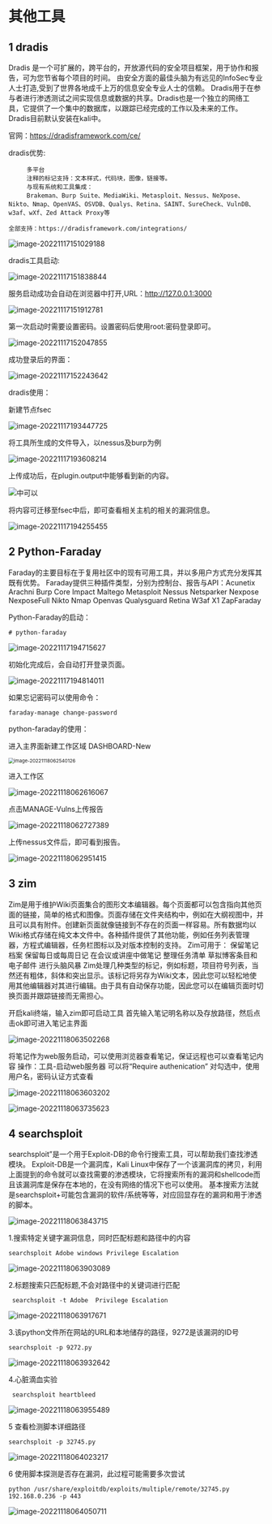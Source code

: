 #  其他工具

## 1 dradis

Dradis 是一个可扩展的，跨平台的，开放源代码的安全项目框架，用于协作和报告，可为您节省每个项目的时间。 由安全方面的最佳头脑为有远见的InfoSec专业人士打造,受到了世界各地成千上万的信息安全专业人士的信赖。 
Dradis用于在参与者进行渗透测试之间实现信息或数据的共享。Dradis也是一个独立的网络工具，它提供了一个集中的数据库，以跟踪已经完成的工作以及未来的工作。Dradis目前默认安装在kali中。

官网：https://dradisframework.com/ce/

dradis优势:

```
     多平台     
     注释的标记支持：文本样式，代码块，图像，链接等。
     与现有系统和工具集成：
     Brakeman、Burp Suite、MediaWiki、Metasploit、Nessus、NeXpose、Nikto、Nmap、OpenVAS、OSVDB、Qualys、Retina、SAINT、SureCheck、VulnDB、w3af、wXf、Zed Attack Proxy等

全部支持：https://dradisframework.com/integrations/
```

![image-20221117151029188](../../images//image-20221117151029188.png)

dradis工具启动: 

![image-20221117151838844](../../images//image-20221117151838844.png)

服务启动成功会自动在浏览器中打开,URL：http://127.0.0.1:3000

![image-20221117151912781](../../images//image-20221117151912781.png)

第一次启动时需要设置密码。设置密码后使用root:密码登录即可。

![image-20221117152047855](../../images//image-20221117152047855.png)

成功登录后的界面：

![image-20221117152243642](../../images//image-20221117152243642.png)



dradis使用：

新建节点fsec

![image-20221117193447725](../../images//image-20221117193447725.png)

将工具所生成的文件导入，以nessus及burp为例

![image-20221117193608214](../../images//image-20221117193608214.png)

上传成功后，在plugin.output中能够看到新的内容。

![中可以](../../images//image-20221117193653894.png)

将内容可迁移至fsec中后，即可查看相关主机的相关的漏洞信息。

![image-20221117194255455](../../images//image-20221117194255455.png)









## 2 Python-Faraday

Faraday的主要目标在于复用社区中的现有可用工具，并以多用户方式充分发挥其既有优势。
Faraday提供三种插件类型，分别为控制台、报告与API：Acunetix Arachni Burp Core Impact Maltego Metasploit Nessus Netsparker Nexpose NexposeFull Nikto Nmap Openvas Qualysguard Retina W3af X1 ZapFaraday

Python-Faraday的启动：

```
# python-faraday
```

![image-20221117194715627](../../images//image-20221117194715627.png)

初始化完成后，会自动打开登录页面。

![image-20221117194814011](../../images//image-20221117194814011.png)

如果忘记密码可以使用命令：

```
faraday-manage change-password
```



python-faraday的使用：

进入主界面新建工作区域
DASHBOARD-New

<img src="../../images//image-20221118062540126.png" alt="image-20221118062540126" style="zoom:67%;" />

进入工作区

![image-20221118062616067](../../images//image-20221118062616067.png)

点击MANAGE-Vulns上传报告

![image-20221118062727389](../../images//image-20221118062727389.png)

上传nessus文件后，即可看到报告。

![image-20221118062951415](../../images//image-20221118062951415.png)



## 3 zim

Zim是用于维护Wiki页面集合的图形文本编辑器。每个页面都可以包含指向其他页面的链接，简单的格式和图像。页面存储在文件夹结构中，例如在大纲视图中，并且可以具有附件。创建新页面就像链接到不存在的页面一样容易。所有数据均以Wiki格式存储在纯文本文件中。各种插件提供了其他功能，例如任务列表管理器，方程式编辑器，任务栏图标以及对版本控制的支持。
Zim可用于：
保留笔记档案
保留每日或每周日记
在会议或讲座中做笔记
整理任务清单
草拟博客条目和电子邮件
进行头脑风暴
Zim处理几种类型的标记，例如标题，项目符号列表，当然还有粗体，斜体和突出显示。该标记将另存为Wiki文本，因此您可以轻松地使用其他编辑器对其进行编辑。由于具有自动保存功能，因此您可以在编辑页面时切换页面并跟踪链接而无需担心。

开启kali终端，输入zim即可启动工具
首先输入笔记明名称以及存放路径，然后点击ok即可进入笔记主界面

![image-20221118063502268](../../images//image-20221118063502268.png)

将笔记作为web服务启动，可以使用浏览器查看笔记，保证远程也可以查看笔记内容
操作：工具-启动web服务器
可以将“Require authenication” 对勾选中，使用用户名，密码认证方式查看

![image-20221118063603202](../../images//image-20221118063603202.png)

![image-20221118063735623](../../images//image-20221118063735623.png)





## 4 searchsploit

searchsploit”是一个用于Exploit-DB的命令行搜索工具，可以帮助我们查找渗透模块。
Exploit-DB是一个漏洞库，Kali Linux中保存了一个该漏洞库的拷贝，利用上面提到的命令就可以查找需要的渗透模块，它将搜索所有的漏洞和shellcode而且该漏洞库是保存在本地的，在没有网络的情况下也可以使用。
基本搜索方法就是searchsploit+可能包含漏洞的软件/系统等等，对应回显存在的漏洞和用于渗透的脚本。

![image-20221118063843715](../../images//image-20221118063843715.png)

1.搜索特定关键字漏洞信息，同时匹配标题和路径中的内容

```
searchsploit Adobe windows Privilege Escalation
```

![image-20221118063903089](../../images//image-20221118063903089.png)

2.标题搜索只匹配标题,不会对路径中的关键词进行匹配

```
 searchsploit -t Adobe  Privilege Escalation 
```

![image-20221118063917671](../../images//image-20221118063917671.png)

3.该python文件所在网站的URL和本地储存的路径，9272是该漏洞的ID号

```
searchsploit -p 9272.py
```

![image-20221118063932642](../../images//image-20221118063932642.png)

4.心脏滴血实验

```
 searchsploit heartbleed
```

![image-20221118063955489](../../images//image-20221118063955489.png)

5 查看检测脚本详细路径

```
searchsploit -p 32745.py
```

![image-20221118064023217](../../images//image-20221118064023217.png)

6 使用脚本探测是否存在漏洞，此过程可能需要多次尝试

```
python /usr/share/exploitdb/exploits/multiple/remote/32745.py 192.168.0.236 -p 443 
```

![image-20221118064050711](../../images//image-20221118064050711.png)

